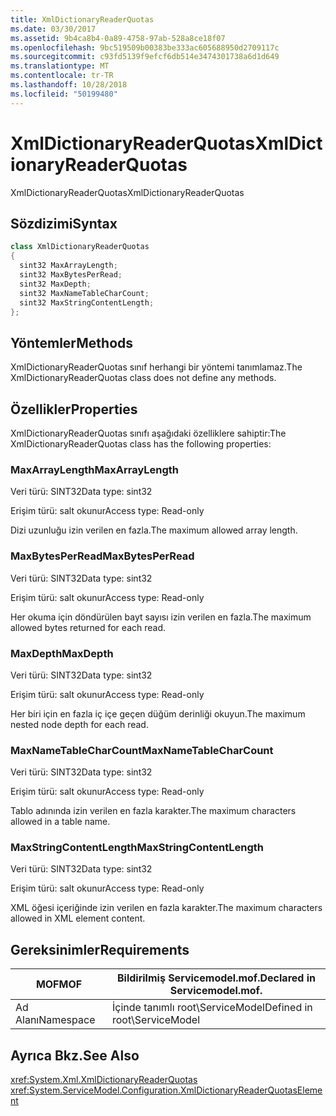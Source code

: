 ```yaml
---
title: XmlDictionaryReaderQuotas
ms.date: 03/30/2017
ms.assetid: 9b4ca8b4-0a89-4758-97ab-528a8ce18f07
ms.openlocfilehash: 9bc519509b00383be333ac605688950d2709117c
ms.sourcegitcommit: c93fd5139f9efcf6db514e3474301738a6d1d649
ms.translationtype: MT
ms.contentlocale: tr-TR
ms.lasthandoff: 10/28/2018
ms.locfileid: "50199480"
---
```

# <a name="xmldictionaryreaderquotas"></a><span data-ttu-id="dce3b-102">XmlDictionaryReaderQuotas</span><span class="sxs-lookup"><span data-stu-id="dce3b-102">XmlDictionaryReaderQuotas</span></span>
<span data-ttu-id="dce3b-103">XmlDictionaryReaderQuotas</span><span class="sxs-lookup"><span data-stu-id="dce3b-103">XmlDictionaryReaderQuotas</span></span>  
  
## <a name="syntax"></a><span data-ttu-id="dce3b-104">Sözdizimi</span><span class="sxs-lookup"><span data-stu-id="dce3b-104">Syntax</span></span>  
  
```csharp
class XmlDictionaryReaderQuotas  
{  
  sint32 MaxArrayLength;  
  sint32 MaxBytesPerRead;  
  sint32 MaxDepth;  
  sint32 MaxNameTableCharCount;  
  sint32 MaxStringContentLength;  
};  
```  
  
## <a name="methods"></a><span data-ttu-id="dce3b-105">Yöntemler</span><span class="sxs-lookup"><span data-stu-id="dce3b-105">Methods</span></span>  
 <span data-ttu-id="dce3b-106">XmlDictionaryReaderQuotas sınıf herhangi bir yöntemi tanımlamaz.</span><span class="sxs-lookup"><span data-stu-id="dce3b-106">The XmlDictionaryReaderQuotas class does not define any methods.</span></span>  
  
## <a name="properties"></a><span data-ttu-id="dce3b-107">Özellikler</span><span class="sxs-lookup"><span data-stu-id="dce3b-107">Properties</span></span>  
 <span data-ttu-id="dce3b-108">XmlDictionaryReaderQuotas sınıfı aşağıdaki özelliklere sahiptir:</span><span class="sxs-lookup"><span data-stu-id="dce3b-108">The XmlDictionaryReaderQuotas class has the following properties:</span></span>  
  
### <a name="maxarraylength"></a><span data-ttu-id="dce3b-109">MaxArrayLength</span><span class="sxs-lookup"><span data-stu-id="dce3b-109">MaxArrayLength</span></span>  
 <span data-ttu-id="dce3b-110">Veri türü: SINT32</span><span class="sxs-lookup"><span data-stu-id="dce3b-110">Data type: sint32</span></span>  
  
 <span data-ttu-id="dce3b-111">Erişim türü: salt okunur</span><span class="sxs-lookup"><span data-stu-id="dce3b-111">Access type: Read-only</span></span>  
  
 <span data-ttu-id="dce3b-112">Dizi uzunluğu izin verilen en fazla.</span><span class="sxs-lookup"><span data-stu-id="dce3b-112">The maximum allowed array length.</span></span>  
  
### <a name="maxbytesperread"></a><span data-ttu-id="dce3b-113">MaxBytesPerRead</span><span class="sxs-lookup"><span data-stu-id="dce3b-113">MaxBytesPerRead</span></span>  
 <span data-ttu-id="dce3b-114">Veri türü: SINT32</span><span class="sxs-lookup"><span data-stu-id="dce3b-114">Data type: sint32</span></span>  
  
 <span data-ttu-id="dce3b-115">Erişim türü: salt okunur</span><span class="sxs-lookup"><span data-stu-id="dce3b-115">Access type: Read-only</span></span>  
  
 <span data-ttu-id="dce3b-116">Her okuma için döndürülen bayt sayısı izin verilen en fazla.</span><span class="sxs-lookup"><span data-stu-id="dce3b-116">The maximum allowed bytes returned for each read.</span></span>  
  
### <a name="maxdepth"></a><span data-ttu-id="dce3b-117">MaxDepth</span><span class="sxs-lookup"><span data-stu-id="dce3b-117">MaxDepth</span></span>  
 <span data-ttu-id="dce3b-118">Veri türü: SINT32</span><span class="sxs-lookup"><span data-stu-id="dce3b-118">Data type: sint32</span></span>  
  
 <span data-ttu-id="dce3b-119">Erişim türü: salt okunur</span><span class="sxs-lookup"><span data-stu-id="dce3b-119">Access type: Read-only</span></span>  
  
 <span data-ttu-id="dce3b-120">Her biri için en fazla iç içe geçen düğüm derinliği okuyun.</span><span class="sxs-lookup"><span data-stu-id="dce3b-120">The maximum nested node depth for each read.</span></span>  
  
### <a name="maxnametablecharcount"></a><span data-ttu-id="dce3b-121">MaxNameTableCharCount</span><span class="sxs-lookup"><span data-stu-id="dce3b-121">MaxNameTableCharCount</span></span>  
 <span data-ttu-id="dce3b-122">Veri türü: SINT32</span><span class="sxs-lookup"><span data-stu-id="dce3b-122">Data type: sint32</span></span>  
  
 <span data-ttu-id="dce3b-123">Erişim türü: salt okunur</span><span class="sxs-lookup"><span data-stu-id="dce3b-123">Access type: Read-only</span></span>  
  
 <span data-ttu-id="dce3b-124">Tablo adınında izin verilen en fazla karakter.</span><span class="sxs-lookup"><span data-stu-id="dce3b-124">The maximum characters allowed in a table name.</span></span>  
  
### <a name="maxstringcontentlength"></a><span data-ttu-id="dce3b-125">MaxStringContentLength</span><span class="sxs-lookup"><span data-stu-id="dce3b-125">MaxStringContentLength</span></span>  
 <span data-ttu-id="dce3b-126">Veri türü: SINT32</span><span class="sxs-lookup"><span data-stu-id="dce3b-126">Data type: sint32</span></span>  
  
 <span data-ttu-id="dce3b-127">Erişim türü: salt okunur</span><span class="sxs-lookup"><span data-stu-id="dce3b-127">Access type: Read-only</span></span>  
  
 <span data-ttu-id="dce3b-128">XML öğesi içeriğinde izin verilen en fazla karakter.</span><span class="sxs-lookup"><span data-stu-id="dce3b-128">The maximum characters allowed in XML element content.</span></span>  
  
## <a name="requirements"></a><span data-ttu-id="dce3b-129">Gereksinimler</span><span class="sxs-lookup"><span data-stu-id="dce3b-129">Requirements</span></span>  
  
|<span data-ttu-id="dce3b-130">MOF</span><span class="sxs-lookup"><span data-stu-id="dce3b-130">MOF</span></span>|<span data-ttu-id="dce3b-131">Bildirilmiş Servicemodel.mof.</span><span class="sxs-lookup"><span data-stu-id="dce3b-131">Declared in Servicemodel.mof.</span></span>|  
|---------|-----------------------------------|  
|<span data-ttu-id="dce3b-132">Ad Alanı</span><span class="sxs-lookup"><span data-stu-id="dce3b-132">Namespace</span></span>|<span data-ttu-id="dce3b-133">İçinde tanımlı root\ServiceModel</span><span class="sxs-lookup"><span data-stu-id="dce3b-133">Defined in root\ServiceModel</span></span>|  
  
## <a name="see-also"></a><span data-ttu-id="dce3b-134">Ayrıca Bkz.</span><span class="sxs-lookup"><span data-stu-id="dce3b-134">See Also</span></span>  
 <xref:System.Xml.XmlDictionaryReaderQuotas>  
 <xref:System.ServiceModel.Configuration.XmlDictionaryReaderQuotasElement>
